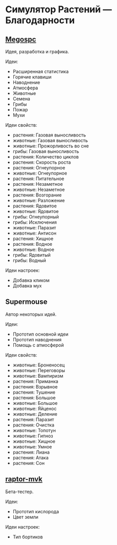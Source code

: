 # Симулятор Растений — Благодарности

## [Megospc](https://github.com/Megospc)
Идея, разработка и графика.

Идеи:
- Расширенная статистика
- Горячие клавиши
- Наводнение
- Атмосфера
- Животные
- Семена
- Грибы
- Пожар
- Мухи

Идеи свойств:
- растения: Газовая выносливость
- животные: Газовая выносливость
- животные: Прожорливость во сне
- грибы: Газовая выносливость
- растения: Количество циклов
- растения: Скорость роста
- растения: Огнеупорное
- животные: Огнеупорное
- растения: Питательное
- растения: Незаметное
- животные: Незаметное
- растения: Возгорание
- животные: Разложение
- растения: Ядовитое
- животные: Ядовитое
- грибы: Огнеупорный
- грибы: Исключения
- животные: Паразит
- животные: Антисон
- растения: Хищное
- растения: Водное
- животные: Водное
- грибы: Ядовитый
- грибы: Водный

Идеи настроек:
- Добавка кликом
- Добавка мух

## Supermouse
Автор некоторых идей.

Идеи:
- Прототип основной идеи
- Прототип наводнения
- Помощь с атмосферой

Идеи свойств:
- животные: Броненосец
- животные: Переговоры
- животные: Вампиризм
- растения: Приманка
- растения: Взрывное
- растения: Тушение
- растения: Большое
- животные: Большое
- животные: Яйценос
- животные: Деление
- растения: Паразит
- растения: Очистка
- животные: Топотун
- животные: Гипноз
- животные: Хищное
- животные: Умное
- растения: Лиана
- растения: Атака
- растения: Сон

## [raptor-mvk](https://github.com/raptor-mvk)
Бета-тестер.

Идеи:
- Прототип кислорода
- Цвет земли

Идеи настроек:
- Тип бортиков